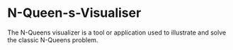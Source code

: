 # N-Queen-s-Visualiser
The N-Queens visualizer is a tool or application used to illustrate and solve the classic N-Queens problem.
